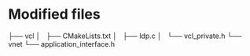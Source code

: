 # Modified files

├── vcl
│   ├── CMakeLists.txt
│   ├── ldp.c
│   └── vcl_private.h
└── vnet
    └── application_interface.h

